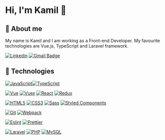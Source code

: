 # Hi, I'm Kamil 👋

## 🙍 About me

My name is Kamil and I am working as a Front-end Developer. My favourite technologies are Vue.js, TypeScript and Laravel framework.

[![Linkedin](https://img.shields.io/badge/-LinkedIn-blue?style=flat-square&logo=Linkedin&logoColor=white&link=https://www.linkedin.com/in/kamil-rybiński-346b99b1/)](https://www.linkedin.com/in/kamil-rybinski/)
[![Gmail Badge](https://img.shields.io/badge/-Gmail-c14438?style=flat-square&logo=Gmail&logoColor=white&link=mailto:kamilryba19@gmail.com)](mailto:kamilryba19@gmail.com)

## 🔧 Technologies

[![JavaScript](https://img.shields.io/badge/-JavaScript-black?style=flat-square&logo=javascript&link=https://github.com/krybinski/)](https://github.com/krybinski/)[![TypeScript](https://img.shields.io/badge/-TypeScript-blue?style=flat-square&logo=typescript&logoColor=white)](https://github.com/krybinski/)

[![Vue](https://img.shields.io/badge/-Vue-darkgreen?style=flat-square&logo=vue.js&logoColor=white)](https://github.com/krybinski/)
[![Vuex](https://img.shields.io/badge/-Vuex-darkgreen?style=flat-square&logo=vue.js&logoColor=white)](https://github.com/krybinski/)
[![React](https://img.shields.io/badge/-React-black?style=flat-square&logo=react)](https://github.com/krybinski/)
[![Redux](https://img.shields.io/badge/-Redux-black?style=flat-square&logo=Redux&logoColor=pink)](https://github.com/krybinski/)

[![HTML5](https://img.shields.io/badge/-HTML5-E34F26?style=flat-square&logo=html5&logoColor=white&link=https://github.com/krybinski/)](https://github.com/krybinski/)
[![CSS3](https://img.shields.io/badge/-CSS3-1572B6?style=flat-square&logo=css3&link=https://github.com/krybinski/)](https://github.com/krybinski/)
[![Sass](https://img.shields.io/badge/-Sass-black?style=flat-square&logo=Sass&logoColor=pink)](https://github.com/krybinski/)
[![Styled Components](https://img.shields.io/badge/-StyledComponents-black?style=flat-square&logo=Styled-Components)](https://github.com/krybinski/)

[![Git](https://img.shields.io/badge/-Git-black?style=flat-square&logo=git&link=https://github.com/krybinski/)](https://github.com/krybinski/)
[![Webpack](https://img.shields.io/badge/-Webpack-blue?style=flat-square&logo=Webpack&logoColor=white)](https://github.com/krybinski/)

[![Eslint](https://img.shields.io/badge/-Eslint-purple?style=flat-square&logo=Eslint&logoColor=white)](https://github.com/krybinski/)
[![Prettier](https://img.shields.io/badge/-Prettier-black?style=flat-square&logo=Prettier&logoColor=white)](https://github.com/krybinski/)

[![Laravel](https://img.shields.io/badge/-Laravel-red?style=flat-square&logo=Laravel&logoColor=white)](https://github.com/krybinski/)
[![PHP](https://img.shields.io/badge/-PHP-blue?style=flat-square&logo=PHP&logoColor=white)](https://github.com/krybinski/)
[![MySQL](https://img.shields.io/badge/-MySQL-blue?style=flat-square&logo=mysql&logoColor=orange)](https://github.com/krybinski/)

